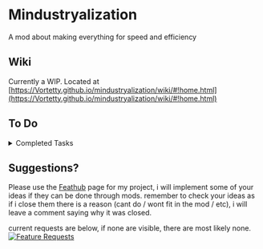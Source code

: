 # Mindustryalization
A mod about making everything for speed and efficiency

## Wiki

Currently a WIP. Located at [https://Vortetty.github.io/mindustryalization/wiki/#!home.html](https://Vortetty.github.io/mindustryalization/wiki/#!home.html)

## To Do

<details><summary>Completed Tasks</summary>
  
  - [ ] ~~add custom repair drones~~
  - [x] add phase fabric extractor
  - [x] add silicon extractor
  - [x] add light launcher
  
</details>

## Suggestions?
Please use the [Feathub](https://feathub.com/Vortetty/Mindustryalization "Feature Requests") page for my project, i will implement some of your ideas if they can be done through mods. remember to check your ideas as if i close them there is a reason (cant do / wont fit in the mod / etc), i will leave a comment saying why it was closed.

current requests are below, if none are visible, there are most likely none.
[![Feature Requests](https://feathub.com/Vortetty/Mindustryalization?format=svg)](https://feathub.com/Vortetty/Mindustryalization)


